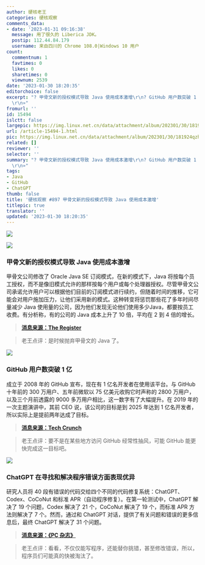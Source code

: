 ```yaml
---
author: 硬核老王
categories: 硬核观察
comments_data:
- date: '2023-01-31 09:16:38'
  message: 用了很久的 Liberica JDK。
  postip: 112.44.84.179
  username: 来自四川的 Chrome 108.0|Windows 10 用户
count:
  commentnum: 1
  favtimes: 0
  likes: 0
  sharetimes: 0
  viewnum: 2539
date: '2023-01-30 18:20:35'
editorchoice: false
excerpt: "? 甲骨文新的授权模式导致 Java 使用成本激增\r\n? GitHub 用户数突破 1 亿\r\n? ChatGPT 在寻找和解决程序错误方面表现优异\r\n»
  \r\n»"
fromurl: ''
id: 15494
islctt: false
largepic: https://img.linux.net.cn/data/attachment/album/202301/30/181924qzhdr8koop5641yl.jpg
url: /article-15494-1.html
pic: https://img.linux.net.cn/data/attachment/album/202301/30/181924qzhdr8koop5641yl.jpg.thumb.jpg
related: []
reviewer: ''
selector: ''
summary: "? 甲骨文新的授权模式导致 Java 使用成本激增\r\n? GitHub 用户数突破 1 亿\r\n? ChatGPT 在寻找和解决程序错误方面表现优异\r\n»
  \r\n»"
tags:
- Java
- GitHub
- ChatGPT
thumb: false
title: '硬核观察 #897 甲骨文新的授权模式导致 Java 使用成本激增'
titlepic: true
translator: ''
updated: '2023-01-30 18:20:35'
---
```


![](https://img.linux.net.cn/data/attachment/album/202301/30/181924qzhdr8koop5641yl.jpg)


![](https://img.linux.net.cn/data/attachment/album/202301/30/181931uhgyiitjot9goo6j.jpg)


### 甲骨文新的授权模式导致 Java 使用成本激增


甲骨文公司修改了 Oracle Java SE 订阅模式，在新的模式下，Java 将按每个员工授权，而不是像旧模式允许的那样按每个用户或每个处理器授权。尽管甲骨文公司承诺允许用户可以根据他们目前的订阅模式进行续约，但随着时间的推移，它可能会对用户施加压力，让他们采用新的模式。这种转变将惩罚那些花了多年时间尽量减少 Java 使用量的公司，因为他们发现无论他们使用多少Java，都要按员工收费。有分析称，有的公司的 Java 成本上升了 10 倍，平均在 2 到 4 倍的增长。



> 
> **[消息来源：The Register](https://www.theregister.com/2023/01/27/oracle_java_licensing_change/)**
> 
> 
> 



> 
> 老王点评：是时候抛弃甲骨文的 Java 了。
> 
> 
> 


![](https://img.linux.net.cn/data/attachment/album/202301/30/181941f2ofn6n9zxi5nsgs.jpg)


### GitHub 用户数突破 1 亿


成立于 2008 年的 GitHub 宣布，现在有 1 亿名开发者在使用该平台。与 GitHub 十年前的 300 万用户、五年前微软以 75 亿美元收购它时声称的 2800 万用户，以及三个月前透露的 9000 多万用户相比，这一数字有了大幅提升。在 2019 年的一次主题演讲中，其前 CEO 说，该公司的目标是到 2025 年达到 1 亿名开发者，所以实际上是提前两年达成了目标。



> 
> **[消息来源：Tech Crunch](https://techcrunch.com/2023/01/26/github-says-it-now-has-100m-active-users/)**
> 
> 
> 



> 
> 老王点评：要不是在某些地方访问 GitHub 经常性抽风，可能 GitHub 能更快完成这一目标吧。
> 
> 
> 


![](https://img.linux.net.cn/data/attachment/album/202301/30/181952p0kiyggbbrkiqgno.jpg)


### ChatGPT 在寻找和解决程序错误方面表现优异


研究人员将 40 段有错误的代码交给四个不同的代码修复系统：ChatGPT、Codex、CoCoNut 和标准 APR（自动程序修复）。在第一轮测试中，ChatGPT 解决了 19 个问题，Codex 解决了 21 个，CoCoNut 解决了 19 个，而标准 APR 方法则解决了 7 个。然而，通过和 ChatGPT 对话，提供了有关问题和错误的更多信息后，最终 ChatGPT 解决了 31 个问题。



> 
> **[消息来源：《PC 杂志》](https://www.pcmag.com/news/watch-out-software-engineers-chatgpt-is-now-finding-fixing-bugs-in-code)**
> 
> 
> 



> 
> 老王点评：看看，不仅仅能写程序，还能替你挑错，甚至修改错误，所以，程序员们可能真的快被淘汰了。
> 
> 
>